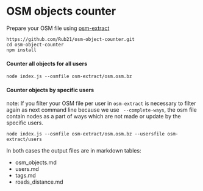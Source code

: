 #  OSM objects counter 

Prepare your OSM file using [osm-extract](https://github.com/Rub21/osm-object-counter/tree/master/osm-extract)

```
https://github.com/Rub21/osm-object-counter.git
cd osm-object-counter
npm install

```

#### Counter all objects for all users

```
node index.js --osmfile osm-extract/osm.osm.bz

```


#### Counter objects by specific users

note:
If you filter your OSM file per user in `osm-extract` is necessary to filter again as next command line because we use ` --complete-ways`, the osm file contain nodes as a part of ways which are not made or update by the specific users.


```
node index.js --osmfile osm-extract/osm.osm.bz --usersfile osm-extract/users

```



In both cases the output files are  in markdown tables: 

- osm_objects.md
- users.md
- tags.md
- roads_distance.md
 

 